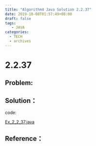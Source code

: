 ```yaml
---
title: "Algorithm4 Java Solution 2.2.37"
date: 2019-10-08T01:57:49+08:00
draft: false
tags:
   - JAVA
categories:
  - TECH
  - archives
---
```



# 2.2.37

## Problem:


## Solution：

code:

[Ex_2_2_37.java](./Ex_2_2_37.java)


## Reference：



